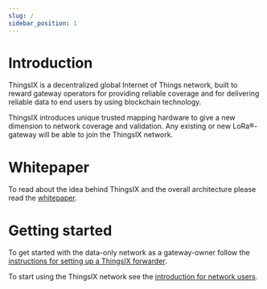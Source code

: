 ```yaml
---
slug: /
sidebar_position: 1
---
```


# Introduction

ThingsIX is a decentralized global Internet of Things network, built to reward gateway operators for providing reliable coverage and for delivering reliable data to end users by using blockchain technology.

ThingsIX introduces unique trusted mapping hardware to give a new dimension to network coverage and validation. Any existing or new LoRa®-gateway will be able to join the ThingsIX network.

# Whitepaper
To read about the idea behind ThingsIX and the overall architecture please read the [whitepaper](whitepaper.md). 

# Getting started
To get started with the data-only network as a gateway-owner follow the [instructions for setting up a ThingsIX forwarder](./for-gateway-owners/1_forwarder.md).

To start using the ThingsIX network see the [introduction for network users](./for-network-users/introduction.md). 